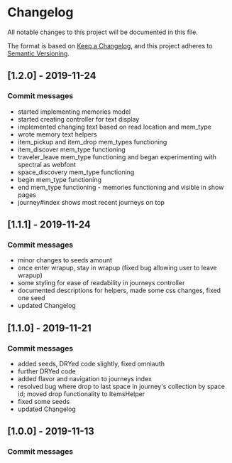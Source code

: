 # Changelog
All notable changes to this project will be documented in this file.

The format is based on [Keep a Changelog](https://keepachangelog.com/en/1.0.0/),
and this project adheres to [Semantic Versioning](https://semver.org/spec/v2.0.0.html).

## [1.2.0] - 2019-11-24
### Commit messages
- started implementing memories model
- started creating controller for text display
- implemented changing text based on read location and mem_type
- wrote memory text helpers
- item_pickup and item_drop mem_types functioning
- item_discover mem_type functioning
- traveler_leave mem_type functioning and began experimenting with spectral as webfont
- space_discovery mem_type functioning
- begin mem_type functioning
- end mem_type functioning - memories functioning and visible in show pages
- journey#index shows most recent journeys on top


## [1.1.1] - 2019-11-24
### Commit messages
- minor changes to seeds amount
- once enter wrapup, stay in wrapup (fixed bug allowing user to leave wrapup)
- some styling for ease of readability in journeys controller
- documented descriptions for helpers, made some css changes, fixed one seed
- updated Changelog

## [1.1.0] - 2019-11-21
### Commit messages
- added seeds, DRYed code slightly, fixed omniauth
- further DRYed code
- added flavor and navigation to journeys index
- resolved bug where drop to last space in journey's collection by space id; moved drop functionality to ItemsHelper
- fixed some seeds
- updated Changelog


## [1.0.0] - 2019-11-13
### Commit messages
